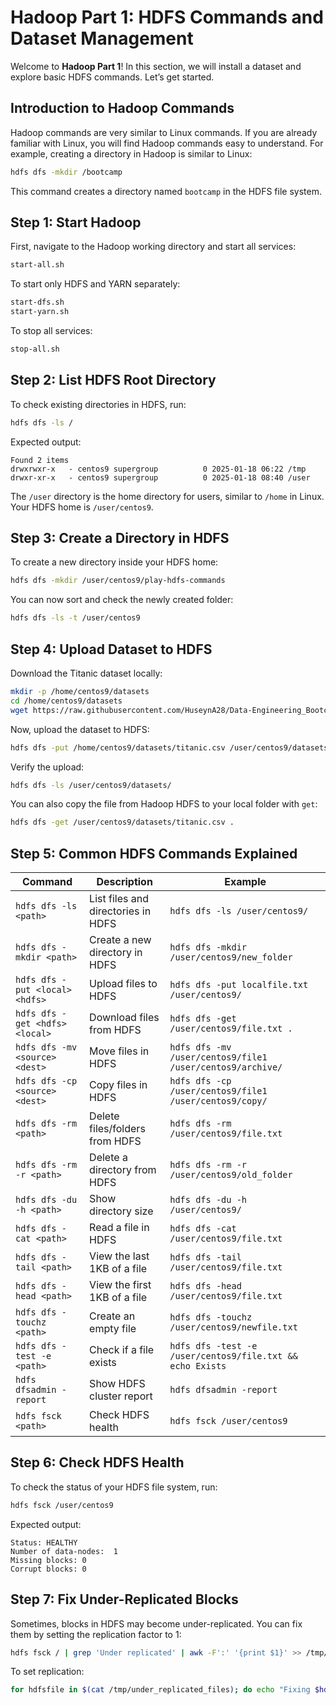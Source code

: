 # Hadoop Part 1: HDFS Commands and Dataset Management

Welcome to **Hadoop Part 1**! In this section, we will install a dataset and explore basic HDFS commands. Let’s get started.

## Introduction to Hadoop Commands

Hadoop commands are very similar to Linux commands. If you are already familiar with Linux, you will find Hadoop commands easy to understand. For example, creating a directory in Hadoop is similar to Linux:

```bash
hdfs dfs -mkdir /bootcamp
```

This command creates a directory named `bootcamp` in the HDFS file system.

## Step 1: Start Hadoop

First, navigate to the Hadoop working directory and start all services:

```bash
start-all.sh
```

To start only HDFS and YARN separately:

```bash
start-dfs.sh
start-yarn.sh
```

To stop all services:

```bash
stop-all.sh
```

## Step 2: List HDFS Root Directory

To check existing directories in HDFS, run:

```bash
hdfs dfs -ls /
```

Expected output:

```
Found 2 items
drwxrwxr-x   - centos9 supergroup          0 2025-01-18 06:22 /tmp
drwxr-xr-x   - centos9 supergroup          0 2025-01-18 08:40 /user
```

The `/user` directory is the home directory for users, similar to `/home` in Linux. Your HDFS home is `/user/centos9`.

## Step 3: Create a Directory in HDFS

To create a new directory inside your HDFS home:

```bash
hdfs dfs -mkdir /user/centos9/play-hdfs-commands
```

You can now sort and check the newly created folder:

```bash
hdfs dfs -ls -t /user/centos9
```

## Step 4: Upload Dataset to HDFS

Download the Titanic dataset locally:

```bash
mkdir -p /home/centos9/datasets
cd /home/centos9/datasets
wget https://raw.githubusercontent.com/HuseynA28/Data-Engineering_Bootcamp/main/datasets/titanic.csv
```

Now, upload the dataset to HDFS:

```bash
hdfs dfs -put /home/centos9/datasets/titanic.csv /user/centos9/datasets/
```

Verify the upload:

```bash
hdfs dfs -ls /user/centos9/datasets/
```

You can also copy the file from Hadoop HDFS to your local folder with `get`:

```bash
hdfs dfs -get /user/centos9/datasets/titanic.csv .
```

## Step 5: Common HDFS Commands Explained

| Command | Description | Example |
|---------|-------------|---------|
| `hdfs dfs -ls <path>` | List files and directories in HDFS | `hdfs dfs -ls /user/centos9/` |
| `hdfs dfs -mkdir <path>` | Create a new directory in HDFS | `hdfs dfs -mkdir /user/centos9/new_folder` |
| `hdfs dfs -put <local> <hdfs>` | Upload files to HDFS | `hdfs dfs -put localfile.txt /user/centos9/` |
| `hdfs dfs -get <hdfs> <local>` | Download files from HDFS | `hdfs dfs -get /user/centos9/file.txt .` |
| `hdfs dfs -mv <source> <dest>` | Move files in HDFS | `hdfs dfs -mv /user/centos9/file1 /user/centos9/archive/` |
| `hdfs dfs -cp <source> <dest>` | Copy files in HDFS | `hdfs dfs -cp /user/centos9/file1 /user/centos9/copy/` |
| `hdfs dfs -rm <path>` | Delete files/folders from HDFS | `hdfs dfs -rm /user/centos9/file.txt` |
| `hdfs dfs -rm -r <path>` | Delete a directory from HDFS | `hdfs dfs -rm -r /user/centos9/old_folder` |
| `hdfs dfs -du -h <path>` | Show directory size | `hdfs dfs -du -h /user/centos9/` |
| `hdfs dfs -cat <path>` | Read a file in HDFS | `hdfs dfs -cat /user/centos9/file.txt` |
| `hdfs dfs -tail <path>` | View the last 1KB of a file | `hdfs dfs -tail /user/centos9/file.txt` |
| `hdfs dfs -head <path>` | View the first 1KB of a file | `hdfs dfs -head /user/centos9/file.txt` |
| `hdfs dfs -touchz <path>` | Create an empty file | `hdfs dfs -touchz /user/centos9/newfile.txt` |
| `hdfs dfs -test -e <path>` | Check if a file exists | `hdfs dfs -test -e /user/centos9/file.txt && echo Exists` |
| `hdfs dfsadmin -report` | Show HDFS cluster report | `hdfs dfsadmin -report` |
| `hdfs fsck <path>` | Check HDFS health | `hdfs fsck /user/centos9` |

## Step 6: Check HDFS Health

To check the status of your HDFS file system, run:

```bash
hdfs fsck /user/centos9
```

Expected output:

```
Status: HEALTHY
Number of data-nodes:  1
Missing blocks: 0
Corrupt blocks: 0
```

## Step 7: Fix Under-Replicated Blocks

Sometimes, blocks in HDFS may become under-replicated. You can fix them by setting the replication factor to 1:

```bash
hdfs fsck / | grep 'Under replicated' | awk -F':' '{print $1}' >> /tmp/under_replicated_files
```

To set replication:

```bash
for hdfsfile in $(cat /tmp/under_replicated_files); do echo "Fixing $hdfsfile :" ; hdfs dfs -setrep 1 $hdfsfile; done
```

